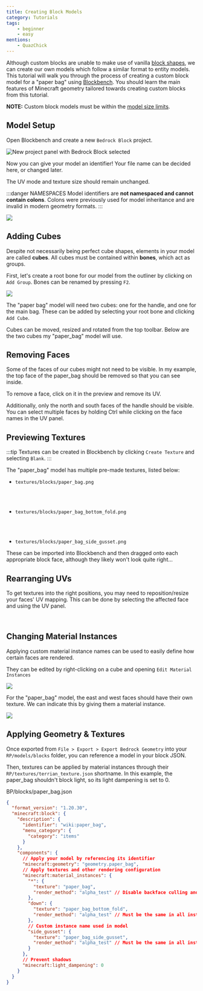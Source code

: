 ```yaml
---
title: Creating Block Models
category: Tutorials
tags:
    - beginner
    - easy
mentions:
    - QuazChick
---
```


Although custom blocks are unable to make use of vanilla [block shapes](/blocks/block-shapes), we can create our own models which follow a similar format to entity models. This tutorial will walk you through the process of creating a custom block model for a "paper bag" using [Blockbench](https://blockbench.net). You should learn the main features of Minecraft geometry tailored towards creating custom blocks from this tutorial.

**NOTE:** Custom block models must be within the [model size limits](/blocks/block-components.html#geometry).

## Model Setup

Open Blockbench and create a new `Bedrock Block` project.

![New project panel with Bedrock Block selected](/assets/images/blocks/block-models/new_project.png)


Now you can give your model an identifier! Your file name can be decided here, or changed later.

The UV mode and texture size should remain unchanged.

:::danger NAMESPACES
Model identifiers are **not namespaced and cannot contain colons**. Colons were previously used for model inheritance and are invalid in modern geometry formats.
:::

![](/assets/images/blocks/block-models/project_settings.png)

## Adding Cubes

Despite not necessarily being perfect cube shapes, elements in your model are called **cubes**. All cubes must be contained within **bones**, which act as groups.

First, let's create a root bone for our model from the outliner by clicking on `Add Group`. Bones can be renamed by pressing `F2`.

![](/assets/images/blocks/block-models/root_bone.png)

The "paper bag" model will need two cubes: one for the handle, and one for the main bag. These can be added by selecting your root bone and clicking `Add Cube`.

<WikiImage
  src="/assets/images/blocks/block-models/new_cube.png"
  alt
  width="600"
  class="my-4"
/>

Cubes can be moved, resized and rotated from the top toolbar. Below are the two cubes my "paper_bag" model will use.


<WikiImage
  src="/assets/images/blocks/block-models/paper_bag_cubes.png"
  alt
  width="300"
  class="my-4"
/>

## Removing Faces

Some of the faces of our cubes might not need to be visible. In my example, the top face of the paper_bag should be removed so that you can see inside.

To remove a face, click on it in the preview and remove its UV.


<WikiImage
  src="/assets/images/blocks/block-models/paper_bag_top_removed.png"
  alt
  width="600"
  class="my-4"
/>

Additionally, only the north and south faces of the handle should be visible. You can select multiple faces by holding Ctrl while clicking on the face names in the UV panel.

<WikiImage
  src="/assets/images/blocks/block-models/paper_bag_handle_faces_removed.png"
  alt
  width="600"
  class="my-4"
/>

## Previewing Textures

:::tip
Textures can be created in Blockbench by clicking `Create Texture` and selecting `Blank`.
:::

The "paper_bag" model has multiple pre-made textures, listed below:

-   `textures/blocks/paper_bag.png`

    <WikiImage src="/assets/images/blocks/block-models/paper_bag.png" style="background-color: rgb(0,0,0,0.15);" pixelated="true" width="128"/>
    <br>
    <br>


-   `textures/blocks/paper_bag_bottom_fold.png`

    <WikiImage src="/assets/images/blocks/block-models/paper_bag_bottom_fold.png" style="background-color: rgb(0,0,0,0.15);" pixelated="true" width="128"/>
    <br>
    <br>


-   `textures/blocks/paper_bag_side_gusset.png`

    <WikiImage src="/assets/images/blocks/block-models/paper_bag_side_gusset.png" style="background-color: rgb(0,0,0,0.15);" pixelated="true" width="128"/>

These can be imported into Blockbench and then dragged onto each appropriate block face, although they likely won't look quite right...

<WikiImage
  src="/assets/images/blocks/block-models/preview_textures_applied.png"
  alt
  width="300"
  class="my-4"
/>

## Rearranging UVs

To get textures into the right positions, you may need to reposition/resize your faces' UV mapping. This can be done by selecting the affected face and using the UV panel.

<WikiImage
  src="/assets/images/blocks/block-models/paper_bag_handle_uv.png"
  alt
  width="300"
  class="my-4"
/>
<br>
<WikiImage
  src="/assets/images/blocks/block-models/paper_bag_final.png"
  alt
  width="300"
  class="my-4"
/>


## Changing Material Instances

Applying custom material instance names can be used to easily define how certain faces are rendered.

They can be edited by right-clicking on a cube and opening `Edit Material Instances`

![](/assets/images/blocks/block-models/select_edit_material_instances.png)

For the "paper_bag" model, the east and west faces should have their own texture. We can indicate this by giving them a material instance.

![](/assets/images/blocks/block-models/edit_material_instances.png)

## Applying Geometry & Textures

Once exported from `File > Export > Export Bedrock Geometry` into your `RP/models/blocks` folder, you can reference a model in your block JSON.

Then, textures can be applied by material instances through their `RP/textures/terrian_texture.json` shortname. In this example, the paper_bag shouldn't block light, so its light dampening is set to 0.

<CodeHeader>BP/blocks/paper_bag.json</CodeHeader>

```json
{
  "format_version": "1.20.30",
  "minecraft:block": {
    "description": {
      "identifier": "wiki:paper_bag",
      "menu_category": {
        "category": "items"
      }
    },
    "components": {
      // Apply your model by referencing its identifier
      "minecraft:geometry": "geometry.paper_bag",
      // Apply textures and other rendering configuration
      "minecraft:material_instances": {
        "*": {
          "texture": "paper_bag",
          "render_method": "alpha_test" // Disable backface culling and allow transparency
        },
        "down": {
          "texture": "paper_bag_bottom_fold",
          "render_method": "alpha_test" // Must be the same in all instances
        },
        // Custom instance name used in model
        "side_gusset": {
          "texture": "paper_bag_side_gusset",
          "render_method": "alpha_test" // Must be the same in all instances
        }
      },
      // Prevent shadows
      "minecraft:light_dampening": 0
    }
  }
}
```